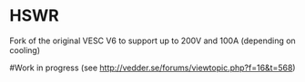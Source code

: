 # HSWR
Fork of the original VESC V6 to support up to 200V and 100A (depending on cooling)

#Work in progress (see http://vedder.se/forums/viewtopic.php?f=16&t=568)
